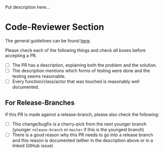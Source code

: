 Put description here...

# Code-Reviewer Section

The general guidelines can be found [here](https://github.com/apple/foundationdb/wiki/FoundationDB-Commit-Process).

Please check each of the following things and check *all* boxes before accepting a PR.

- [ ] The PR has a description, explaining both the problem and the solution.
- [ ] The description mentions which forms of testing were done and the testing seems reasonable.
- [ ] Every function/class/actor that was touched is reasonably well documented.

## For Release-Branches

If this PR is made against a release-branch, please also check the following:

- [ ] This change/bugfix is a cherry-pick from the next younger branch (younger `release-branch` or `master` if this is the youngest branch)
- [ ] There is a good reason why this PR needs to go into a release branch and this reason is documented (either in the description above or in a linked GitHub issue)

